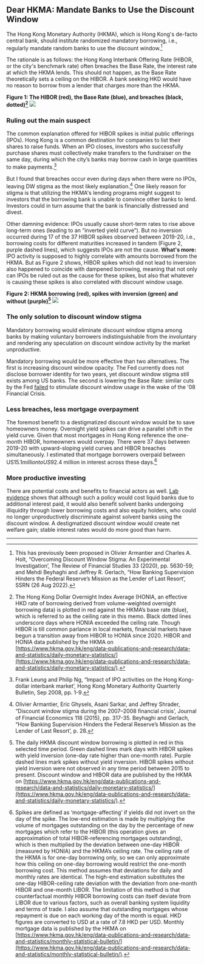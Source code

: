 ## Dear HKMA: Mandate Banks to Use the Discount Window
The Hong Kong Monetary Authority (HKMA), which is Hong Kong's de-facto central bank, should institute randomized mandatory borrowing, i.e., regularly mandate random banks to use the discount window.[^1]

The rationale is as follows: the Hong Kong Interbank Offering Rate (HIBOR, or the city's benchmark rate) often breaches the Base Rate, the interest rate at which the HKMA lends. This should not happen, as the Base Rate theoretically sets a ceiling on the HIBOR. A bank seeking HKD would have no reason to borrow from a lender that charges more than the HKMA.

**Figure 1: The HIBOR (red), the Base Rate (blue), and breaches (black, dotted)[^2]**
<img src="images/thumbnail_dw_1.png?raw=true"/>

### Ruling out the main suspect
The common explanation offered for HIBOR spikes is initial public offerings (IPOs). Hong Kong is a common destination for companies to list their shares to raise funds. When an IPO closes, investors who successfully purchase shares must collectively make transfers to the fundraiser on the same day, during which the city’s banks may borrow cash in large quantities to make payments.[^3]

But I found that breaches occur even during days when there were no IPOs, leaving DW stigma as the most likely explanation.[^4] One likely reason for stigma is that utilizing the HKMA's lending programs might suggest to investors that the borrowing bank is unable to convince other banks to lend. Investors could in turn assume that the bank is financially distressed and divest. 

Other damning evidence: IPOs usually cause short-term rates to rise above long-term ones (leading to an “inverted yield curve”). But no inversion occurred during 17 of the 37 HIBOR spikes observed between 2019-20, i.e., borrowing costs for different maturities increased in tandem (Figure 2, purple dashed lines), which suggests IPOs are not the cause. **What's more:** IPO activity is supposed to highly correlate with amounts borrowed from the HKMA. But as Figure 2 shows, HIBOR spikes which did not lead to inversion also happened to coincide with dampened borrowing, meaning that not only can IPOs be ruled out as the cause for these spikes, but also that whatever is causing these spikes is also correlated with discount window usage.


**Figure 2: HKMA borrowing (red), spikes with inversion (green) and without (purple)[^5]**
<img src="images/thumbnail_dw_2.png?raw=true"/>

### The only solution to discount window stigma
Mandatory borrowing would eliminate discount window stigma among banks by making voluntary borrowers indistinguishable from the involuntary and rendering any speculation on discount window activity by the market unproductive.

Mandatory borrowing would be more effective than two alternatives. The first is increasing discount window opacity. The Fed currently does not disclose borrower identity for two years, yet discount window stigma still exists among US banks. The second is lowering the Base Rate: similar cuts by the Fed [failed](https://www.sciencedirect.com/science/article/abs/pii/S0304405X15001452) to stimulate discount window usage in the wake of the '08 Financial Crisis.

### Less breaches, less mortgage overpayment
The foremost benefit to a destigmatized discount window would be to save homeowners money. Overnight yield spikes can drive a parallel shift in the yield curve. Given that most mortgages in Hong Kong reference the one-month HIBOR, homeowners would overpay. There were 37 days between 2019-20 with upward-sloping yield curves and HIBOR breaches simultaneously. I estimated that mortgage borrowers overpaid between US$15.1 million to US$92.4 million in interest across these days.[^6]

### More productive investing
There are potential costs and benefits to financial actors as well. [Lab evidence](https://academic.oup.com/rfs/article-abstract/33/12/5630/5835290?redirectedFrom=fulltext) shows that although such a policy would cost liquid banks due to additional interest paid, it would also benefit solvent banks undergoing illiquidity through lower borrowing costs and also equity holders, who could no longer unproductively discriminate against solvent banks using the discount window. A destigmatized discount window would create net welfare gain; stable interest rates would do more good than harm.

---

[^1]: This has previously been proposed in Olivier Armantier and Charles A. Holt, “Overcoming Discount Window Stigma: An Experimental Investigation’, The Review of Financial Studies 33 (2020), pp. 5630-59; and Mehdi Beyhaghi and Jeffrey R. Gerlach, “How Banking Supervision Hinders the Federal Reserve’s Mission as the Lender of Last Resort’, SSRN (26 Aug 2022).

[^2]: The Hong Kong Dollar Overnight Index Average (HONIA, an effective HKD rate of borrowing derived from volume-weighted overnight borrowing data) is plotted in red against the HKMA’s base rate (blue), which is referred to as the ceiling rate in this memo. Black dotted lines underscore days where HONIA exceeded the ceiling rate. Though HIBOR is till common parlance in local markets, financial markets have begun a transition away from HIBOR to HONIA since 2020. HIBOR and HONIA data published by the HKMA on [https://www.hkma.gov.hk/eng/data-publications-and-research/data-and-statistics/daily-monetary-statistics/](https://www.hkma.gov.hk/eng/data-publications-and-research/data-and-statistics/daily-monetary-statistics/).

[^3]: Frank Leung and Philip Ng, “Impact of IPO activities on the Hong Kong-dollar interbank market’, Hong Kong Monetary Authority Quarterly Bulletin, Sep 2008, pp. 1-9.

[^4]: Olivier Armantier, Eric Ghysels, Asani Sarkar, and Jeffrey Shrader, “Discount window stigma during the 2007–2008 ﬁnancial crisis’, Journal of Financial Economics 118 (2015), pp. 317-35. Beyhaghi and Gerlach, “How Banking Supervision Hinders the Federal Reserve’s Mission as the Lender of Last Resort’, p. 28.

[^5]: The daily HKMA discount window borrowing is plotted in red in this selected time period. Green dashed lines mark days with HIBOR spikes with yield inversion (one-day rate higher than one-month rate). Purple dashed lines mark spikes without yield inversion. HIBOR spikes without yield inversion were not observed in any time period between 2015 to present. Discount window and HIBOR data are published by the HKMA on [https://www.hkma.gov.hk/eng/data-publications-and-research/data-and-statistics/daily-monetary-statistics/](https://www.hkma.gov.hk/eng/data-publications-and-research/data-and-statistics/daily-monetary-statistics/).

[^6]: Spikes are defined as ‘mortgage-affecting’ if yields did not invert on the day of the spike. The low-end estimation is made by multiplying the volume of mortgages outstanding on the day by the percentage of new mortgages which refer to the HIBOR (this operation gives an approximation of total HIBOR-referencing mortgages outstanding), which is then multiplied by the deviation between one-day HIBOR (measured by HONIA) and the HKMA’s ceiling rate. The ceiling rate of the HKMA is for one-day borrowing only, so we can only approximate how this ceiling on one-day borrowing would restrict the one-month borrowing cost. This method assumes that deviations for daily and monthly rates are identical. The high-end estimation substitutes the one-day HIBOR-ceiling rate deviation with the deviation from one-month HIBOR and one-month LIBOR. The limitation of this method is that counterfactual monthly HIBOR borrowing costs can itself deviate from LIBOR due to various factors, such as overall banking system liquidity and terms of trade. I also assume that outstanding mortgages whose repayment is due on each working day of the month is equal. HKD figures are converted to USD at a rate of 7.8 HKD per USD. Monthly mortgage data is published by the HKMA on [https://www.hkma.gov.hk/eng/data-publications-and-research/data-and-statistics/monthly-statistical-bulletin/](https://www.hkma.gov.hk/eng/data-publications-and-research/data-and-statistics/monthly-statistical-bulletin/).
